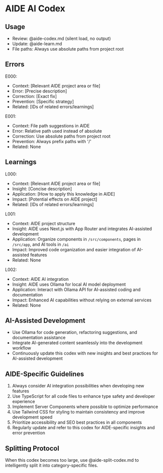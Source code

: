 # AIDE AI Codex

## Usage

- Review: @aide-codex.md (silent load, no output)
- Update: @aide-learn.md
- File paths: Always use absolute paths from project root

## Errors

E000:

- Context: [Relevant AIDE project area or file]
- Error: [Precise description]
- Correction: [Exact fix]
- Prevention: [Specific strategy]
- Related: [IDs of related errors/learnings]

E001:

- Context: File path suggestions in AIDE
- Error: Relative path used instead of absolute
- Correction: Use absolute paths from project root
- Prevention: Always prefix paths with '/'
- Related: None

## Learnings

L000:

- Context: [Relevant AIDE project area or file]
- Insight: [Concise description]
- Application: [How to apply this knowledge in AIDE]
- Impact: [Potential effects on AIDE project]
- Related: [IDs of related errors/learnings]

L001:

- Context: AIDE project structure
- Insight: AIDE uses Next.js with App Router and integrates AI-assisted development
- Application: Organize components in `/src/components`, pages in `/src/app`, and AI tools in `/ai`
- Impact: Improved code organization and easier integration of AI-assisted features
- Related: None

L002:

- Context: AIDE AI integration
- Insight: AIDE uses Ollama for local AI model deployment
- Application: Interact with Ollama API for AI-assisted coding and documentation
- Impact: Enhanced AI capabilities without relying on external services
- Related: None

## AI-Assisted Development

- Use Ollama for code generation, refactoring suggestions, and documentation assistance
- Integrate AI-generated content seamlessly into the development workflow
- Continuously update this codex with new insights and best practices for AI-assisted development

## AIDE-Specific Guidelines

1. Always consider AI integration possibilities when developing new features
2. Use TypeScript for all code files to enhance type safety and developer experience
3. Implement Server Components where possible to optimize performance
4. Use Tailwind CSS for styling to maintain consistency and improve development speed
5. Prioritize accessibility and SEO best practices in all components
6. Regularly update and refer to this codex for AIDE-specific insights and error prevention

## Splitting Protocol

When this codex becomes too large, use @aide-split-codex.md to intelligently split it into category-specific files.
